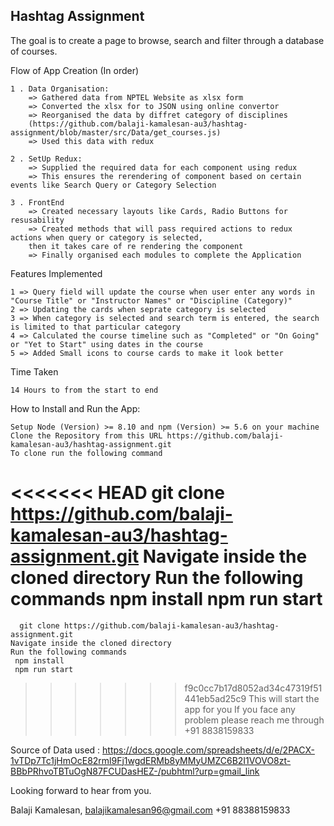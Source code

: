 
## Hashtag Assignment

The goal is to create a page to browse, search and filter through a database of courses.

Flow of App Creation (In order)


    1 . Data Organisation:
        => Gathered data from NPTEL Website as xlsx form
        => Converted the xlsx for to JSON using online convertor
        => Reorganised the data by diffret category of disciplines 
        (https://github.com/balaji-kamalesan-au3/hashtag-assignment/blob/master/src/Data/get_courses.js)
        => Used this data with redux
    
    2 . SetUp Redux:
        => Supplied the required data for each component using redux
        => This ensures the rerendering of component based on certain events like Search Query or Category Selection
    
    3 . FrontEnd
        => Created necessary layouts like Cards, Radio Buttons for resusability
        => Created methods that will pass required actions to redux actions when query or category is selected,
        then it takes care of re rendering the component
        => Finally organised each modules to complete the Application

Features Implemented

    1 => Query field will update the course when user enter any words in "Course Title" or "Instructor Names" or "Discipline (Category)"
    2 => Updating the cards when seprate category is selected
    3 => When category is selected and search term is entered, the search is limited to that particular category
    4 => Calculated the course timeline such as "Completed" or "On Going" or "Yet to Start" using dates in the course
    5 => Added Small icons to course cards to make it look better

Time Taken

    14 Hours to from the start to end


How to Install and Run the App:

    Setup Node (Version) >= 8.10 and npm (Version) >= 5.6 on your machine
    Clone the Repository from this URL https://github.com/balaji-kamalesan-au3/hashtag-assignment.git
    To clone run the following command
<<<<<<< HEAD
        git clone https://github.com/balaji-kamalesan-au3/hashtag-assignment.git
    Navigate inside the cloned directory
    Run the following commands 
        npm install
        npm run start
=======
      git clone https://github.com/balaji-kamalesan-au3/hashtag-assignment.git
    Navigate inside the cloned directory
    Run the following commands 
     npm install
     npm run start
>>>>>>> f9c0cc7b17d8052ad34c47319f51441eb5ad25c9
    This will start the app for you 
    If you face any problem please reach me through +91 8838159833


Source of Data used  : https://docs.google.com/spreadsheets/d/e/2PACX-1vTDp7Tc1jHmOcE82rml9Fj1wgdERMb8yMMyUMZC6B2I1VOVO8zt-BBbPRhvoTBTuOgN87FCUDasHEZ-/pubhtml?urp=gmail_link

Looking forward to hear from you.

Balaji Kamalesan,
balajikamalesan96@gmail.com
+91 88388159833
